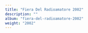 ```yaml
---
title: "Fiera Del Radioamatore 2002"
description: ""
album: "fiera-del-radioamatore-2002"
weight: "2002"
---
```

